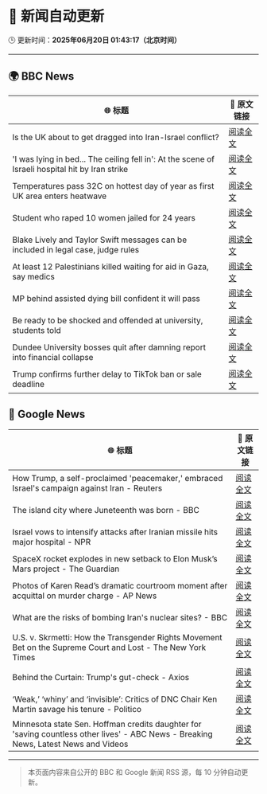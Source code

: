 # 🧠 新闻自动更新

🕒 更新时间：**2025年06月20日 01:43:17（北京时间）**

---

## 🌍 BBC News

| 🌐 标题 | 🔗 原文链接 |
|--------|-------------|
| Is the UK about to get dragged into Iran-Israel conflict? | [阅读全文](https://www.bbc.com/news/articles/c36x1d071k8o) |
| 'I was lying in bed... The ceiling fell in': At the scene of Israeli hospital hit by Iran strike | [阅读全文](https://www.bbc.com/news/articles/c4gel0dd5y9o) |
| Temperatures pass 32C on hottest day of year as first UK area enters heatwave | [阅读全文](https://www.bbc.com/news/articles/cm2z4rmyl0yo) |
| Student who raped 10 women jailed for 24 years | [阅读全文](https://www.bbc.com/news/articles/c4g8dy38qxjo) |
| Blake Lively and Taylor Swift messages can be included in legal case, judge rules | [阅读全文](https://www.bbc.com/news/articles/c20n6jl83v8o) |
| At least 12 Palestinians killed waiting for aid in Gaza, say medics | [阅读全文](https://www.bbc.com/news/articles/c0ep17gyzrzo) |
| MP behind assisted dying bill confident it will pass | [阅读全文](https://www.bbc.com/news/articles/cvg4xln7gego) |
| Be ready to be shocked and offended at university, students told | [阅读全文](https://www.bbc.com/news/articles/c74z8l8vkx3o) |
| Dundee University bosses quit after damning report into financial collapse | [阅读全文](https://www.bbc.com/news/articles/cjel3ng04q4o) |
| Trump confirms further delay to TikTok ban or sale deadline | [阅读全文](https://www.bbc.com/news/articles/cd78xljd71yo) |

## 📰 Google News

| 🌐 标题 | 🔗 原文链接 |
|--------|-------------|
| How Trump, a self-proclaimed 'peacemaker,' embraced Israel's campaign against Iran - Reuters | [阅读全文](https://news.google.com/rss/articles/CBMiyAFBVV95cUxOcm9kandoeHBBY29Vb2E2NV9JaWpwSlFXTlBsX1luYTA5UzliMWdIUlJYQlN0NmI1eDVNNF9TdGR2Q3BRckFxRHpzUnhvQ0s2b1RoV3Vrci16TUJuWHJ5YTNuUFlfMUk4WEFKM0NsQVBmWUlyOHhTS1hnV0tfc0RRWF9MVVZjMzNXSGVTaTNOa2l0dTNsQ19QN0Y3VFV6b1pfVUdZVDdXcG9WMGlCaEh6eS13dVhGWUhSRkFSdU5UMWIybHBaWXRIcg?oc=5) |
| The island city where Juneteenth was born - BBC | [阅读全文](https://news.google.com/rss/articles/CBMijgFBVV95cUxPVGZmS3Z6NTJnVDI1V0xvLTFZUGdYa3dVMXlhTjhPN0xyWnE0SnRjTzExYzRqQTZkbGdDT0xmYlRSSHJkWmt2bDY5VFpKV1Q1NnpDOGRfb2huY3Q5SEVlcTJjTHpTU1Bzb3E4cHlib0VsYzE4UU55WEtDd21keTBWUUVGZGpUN3NEQXZmS3RR?oc=5) |
| Israel vows to intensify attacks after Iranian missile hits major hospital - NPR | [阅读全文](https://news.google.com/rss/articles/CBMif0FVX3lxTFBzZzlLR0pIOTlOcjc1dVNkaEcxWlZRdk80a3VwTFQ3UmFYQ0dmMi0zQ1B0MGh4SDZYVU1KZlVPVHpVWVloV3JQQUtEQTZGNm1fNjlJMWhreFpwRy1uQUFEVlFWSUJhR1lCWkxOY1hobHJLbDFWUG9HZXhET0o1Qjg?oc=5) |
| SpaceX rocket explodes in new setback to Elon Musk’s Mars project - The Guardian | [阅读全文](https://news.google.com/rss/articles/CBMiuwFBVV95cUxOZmt2LU1TeTZsT01IN0kxelNHOUEzdEFma05icmQtUEFQTXN3LXhUdGtLb0ZMbXpKNXJtMDMzRHZwLTFLWTdYNFVyZXV0V2o1WjhEcWxvM0tua1cwOGE3OExwY3plMEt4RnVlSklzTC1HNEJEUkdDQlNIOGtOeHdnVFR0N2wxelpuR1hVSXNxTmt2bUFfb3lnM2c2UmRXVHdhVVduMk5rdHI0bmFrR0pHZ2c3ZjhtLWtacEVr?oc=5) |
| Photos of Karen Read’s dramatic courtroom moment after acquittal on murder charge - AP News | [阅读全文](https://news.google.com/rss/articles/CBMinAFBVV95cUxNS19lWEp3Q2E1N3NiLUoxclZnQjRackhhcUp5cGM2QnhXMkozMFhkd1N5dkZiTmNwZHJQTDl3WkFRcElzYnJfUTNKWlFqdjRxbkFsYjBTYlpIS3VzMlVXTzdpcVJoejc5RWtReGVaVEJqU0dMTzRFV3cyQ1RRSUs2aG5XeVF0aG1UeHk4NWp0akZpUUhSWXluVExmYnQ?oc=5) |
| What are the risks of bombing Iran's nuclear sites? - BBC | [阅读全文](https://news.google.com/rss/articles/CBMiWkFVX3lxTFBNY3MyU0VMS01CbTJneU9BTVlqLTlxMWdnMDlBZ042N3dtcHpoTWFBbVFkRFk2dGRfWmlQRmlXd3h1X3JNUFNHV1VTOTRibHFVQVlPQ1pOeFhsZw?oc=5) |
| U.S. v. Skrmetti: How the Transgender Rights Movement Bet on the Supreme Court and Lost - The New York Times | [阅读全文](https://news.google.com/rss/articles/CBMilgFBVV95cUxQVGdvb3RGaV9qbG9hMXlrRWxHaE9sZ2RjZXZfNnQwa2NSN2V5OVRFdk1MZ29aSWtmMTJZQ2RqRjVqR0xZbjRpeGUwczN3SjVnN21vdzItZ3NPZWVuM1JxSFAxTXpNYWtMVDRPMWtMT0ZBWW9CaHlvZFJFQV85YVJ6OHo3a0NQenNXWDJZTGtrVFB3NGJxV2c?oc=5) |
| Behind the Curtain: Trump's gut-check - Axios | [阅读全文](https://news.google.com/rss/articles/CBMieEFVX3lxTE5kX3VIVW9UaXFrMXRSU2lkeXItOTdnTlVOZ00wcGd2ZEw1azd0VnprYzNndVJDZFBtWXA3NHNFbG5vUk8tUy0ySmd4VmVYMkdUN0RsOHJ5b1hIM25Cd0d0bEJreWZzcTJsNGxqaE1qb0l4ODg5NThiSA?oc=5) |
| ‘Weak,’ ‘whiny’ and ‘invisible’: Critics of DNC Chair Ken Martin savage his tenure - Politico | [阅读全文](https://news.google.com/rss/articles/CBMiiAFBVV95cUxQZWNEVkpNcGFJakxLbkgtU1IyeG5GRjRsY1hEMkFYSEg5c1BtcjNkRS16THlldzgxa05kMmJ6bnFLcUxyVUIxM1R5TUhfVDFLbmo0NVFOVnZsZk15NVFTaVBHTURWQm5OX0R1T29RRmE5a1U3endwNkVtNFplUjJXVGFRYjRlc1BJ?oc=5) |
| Minnesota state Sen. Hoffman credits daughter for 'saving countless other lives' - ABC News - Breaking News, Latest News and Videos | [阅读全文](https://news.google.com/rss/articles/CBMiqgFBVV95cUxObW1hRDFWc3NoMW41bHV5UE9zTDVKWl9UWjhwamEwOHZjTXNNeUxJeFRmZFF1TE42NFlYYVJ4dG1mdzNGRkJDVktvU0M5NTJZWDdqdVBTaU1LOXhLS05mbXBSNU9pOG9ZR3Zza05tUXVhamtWVHUxVU1QU2pGZXFyMEpxRlItTU55WUo0SFdYRFEyS2lvMXV2dmk3emd3NjZ5UmhnR2NfQkhJQdIBrwFBVV95cUxPLURsRTlMZ2ZxUGI4cnBLZzJRTm8ydU5zQnNWc0JmWlRXMHFhTzBoYVBERlM1TjM2amJCaVJiUHlRYW1tMzZJR3NIVzRIeEh2SUtoaVhJNjkzdVRieEwxemdwN2lTUjdzdVBidm9CVXFNTDFlQ2tuNThXMU1OZXZrSVdaU2JTTlJqYVlDeWhaZ181TFdWdVdwWHBUNVJtWWk4c1N1R0l4bE5IMDZiUGln?oc=5) |

---
> 本页面内容来自公开的 BBC 和 Google 新闻 RSS 源，每 10 分钟自动更新。